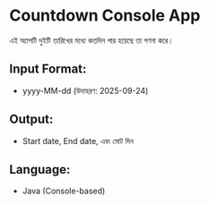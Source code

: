 # Countdown Console App

এই অ্যাপটি দুইটি তারিখের মধ্যে কতদিন পার হয়েছে তা গণনা করে।

## Input Format:
- yyyy-MM-dd (উদাহরণ: 2025-09-24)

## Output:
- Start date, End date, এবং মোট দিন

## Language:
- Java (Console-based)
